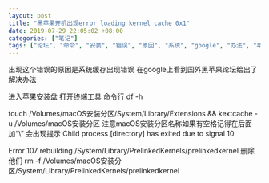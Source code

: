 ```yaml
---
layout: post
title: "黑苹果开机出现error loading kernel cache 0x1"
date: 2019-07-29 22:05:02 +08:00
categories: ["笔记"]
tags: ["论坛", "命令", "安装", "错误", "原因", "系统", "google", "办法", "苹果", "终端", "macos", "volumes", "分区", "kextcache", "library", "system"]
---
```


出现这个错误的原因是系统缓存出现错误
在google上看到国外黑苹果论坛给出了解决办法

进入苹果安装盘
打开终端工具   命令行
df -h

touch /Volumes/macOS安装分区/System/Library/Extensions && kextcache -u /Volumes/macOS安装分区
注意macOS安装分区名称如果有空格记得在后面加“\”
会出现提示
Child process [directory] has exited due to signal 10

Error 107 rebuilding /System/Library/PrelinkedKernels/prelinkedkernel
删除他们
rm -f /Volumes/macOS安装分区/System/Library/PrelinkedKernels/prelinkedkernel